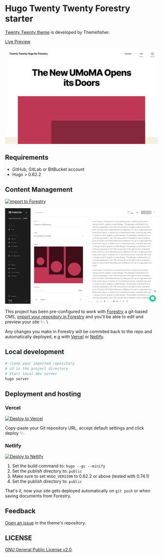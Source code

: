 # Hugo Twenty Twenty Forestry starter

[Twenty Twenty theme](https://github.com/themefisher/twenty-twenty-hugo) is developed by Themefisher.

[Live Preview](https://hugo-twenty-twenty-forestry.vercel.app/)

![Homepage preview](./images/homepage.png)

## Requirements

- GitHub, GitLab or BitBucket account
- Hugo > 0.62.2

## Content Management

[![import to Forestry](https://assets.forestry.io/import-to-forestryK.svg)](https://app.forestry.io/quick-start?repo=DirtyF/hugo-twenty-twenty-forestry&engine=hugo&version=0.74.1)

![Forestry admin interface](./images/forestry-admin.png)

This project has been pre-configured to work with [Forestry](https://forestry.io) a git-based CMS, [import your repository in Forestry](https://app.forestry.io/quick-start?repo=DirtyF/hugo-twenty-twenty-forestry&engine=hugo&version=0.74.1) and you'll be able to edit and preview your site ✨. \

Any changes you make in Forestry will be commited back to the repo and automatically deployed, e.g with [Vercel](#vercel) or [Netlify](#netlify).

## Local development

```bash
# clone your imported repository
# cd in the project directory
# Start local dev server
hugo server
```

## Deployment and hosting

### Vercel

[![Deploy to Vercel](https://zeit.co/button)](https://zeit.co/new/project?template=https://github.com/forestryio/kross-hugo-starter)

Copy-paste your Git repository URL, accept default settings and click deploy ✨.

### Netlify

[![Deploy to Netlify](https://www.netlify.com/img/deploy/button.svg)](https://app.netlify.com/start/deploy?repository=https://github.com/hugo-twenty-twenty-forestry)

1. Set the build command to: `hugo --gc --minify`
2. Set the publish directory to: `public`
3. Make sure to set `HUGO_VERSION` to 0.62.2 or above (tested with 0.74.1)
3. Set the publish directory to: `public`

That's it, now your site gets deployed automatically on `git push` or when saving documents from Forestry.

## Feedback

[Open an issue](https://github.com/themefisher/twenty-twenty-hugo/issues) in the theme's repository.

## LICENSE

[GNU General Public License v2.0](https://github.com/themefisher/twenty-twenty-hugo/blob/master/LICENSE).

